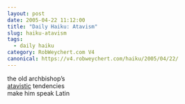 ```yaml
---
layout: post
date: 2005-04-22 11:12:00
title: "Daily Haiku: Atavism"
slug: haiku-atavism
tags:
  - daily haiku
category: RobWeychert.com V4
canonical: https://v4.robweychert.com/haiku/2005/04/22/
---
```


the old archbishop’s  
[atavistic](http://dictionary.reference.com/wordoftheday/archive/2005/04/22.html) tendencies  
make him speak Latin